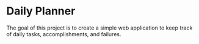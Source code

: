 # Daily Planner

The goal of this project is to create a simple web application to keep track of daily tasks, accomplishments, and failures.
